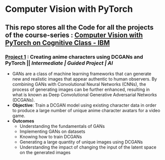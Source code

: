 # **Computer Vision with PyTorch**
## This repo stores all the Code for all the projects of the course-series : [Computer Vision with PyTorch on Cognitive Class - IBM](https://cognitiveclass.ai/learn/computer-vision-hands-on-with-pytorch)

### [Project 1](https://cognitiveclass.ai/courses/course-v1:IBM+GPXX0A52EN+v1) : **Creating anime characters using DCGANs and PyTorch** || _Intermediate | Guided Project | AI_
- GANs are a class of machine learning frameworks that can generate new and realistic images that appear authentic to human observers. By combining GANs with Convolutional Neural Networks (CNNs), the process of generating images can be further enhanced, resulting in what is known as Deep Convolutional Generative Adversarial Networks (DCGANs).
- **Objective**: Train a DCGAN model using existing character data in order to produce a large number of unique anime character avatars for a video game.
- **Outcomes**
  - Understanding the fundamentals of GANs
  - Implementing GANs on datasets
  - Knowing how to train DCGANs
  - Generating a large quantity of unique images using DCGANs
  - Understanding the impact of changing the input of the latent space on the generated images
